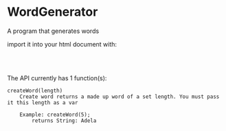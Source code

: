 # WordGenerator
A program that generates words

import it into your html document with:

<script src="https://raw.githubusercontent.com/Auto19/WordGenerator/master/WordsAPI.js"></script>
<br><br>

The API currently has 1 function(s):


    createWord(length)
        Create word returns a made up word of a set length. You must pass it this length as a var
  
        Example: createWord(5);
            returns String: Adela
